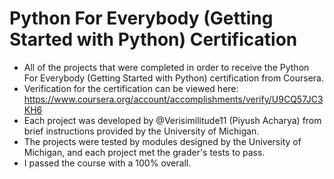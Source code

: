 # Python For Everybody (Getting Started with Python) Certification
* All of the projects that were completed in order to receive the Python For Everybody (Getting Started with Python) certification from Coursera.
* Verification for the certification can be viewed here: https://www.coursera.org/account/accomplishments/verify/U9CQ57JC3KH6
* Each project was developed by @Verisimilitude11 (Piyush Acharya) from brief instructions provided by the University of Michigan.
* The projects were tested by modules designed by the University of Michigan, and each project met the grader's tests to pass.
* I passed the course with a 100% overall.
